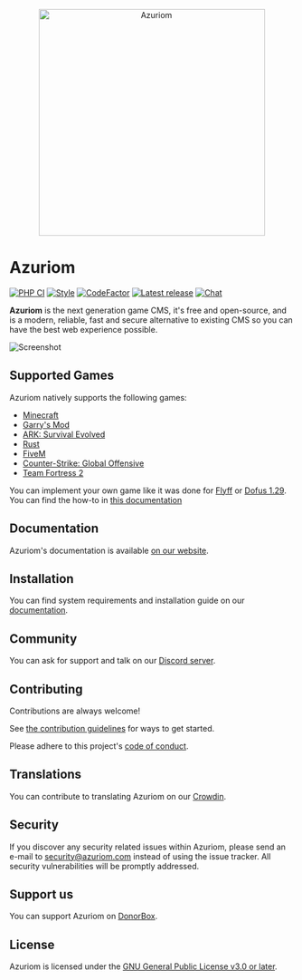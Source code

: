 <p align="center"><img src="https://azuriom.com/assets/svg/logo-text.svg" width="400" alt="Azuriom"></p>

# Azuriom

[![PHP CI](https://img.shields.io/github/actions/workflow/status/Azuriom/Azuriom/tests.yml?branch=master&style=flat-square)](https://github.com/Azuriom/Azuriom/actions/workflows/tests.yml)
[![Style](https://github.styleci.io/repos/237486333/shield)](https://github.styleci.io/repos/237486333)
[![CodeFactor](https://www.codefactor.io/repository/github/azuriom/azuriom/badge?style=flat-square)](https://www.codefactor.io/repository/github/azuriom/azuriom)
[![Latest release](https://img.shields.io/github/v/release/Azuriom/Azuriom?style=flat-square)](http://github.com/Azuriom/Azuriom/releases)
[![Chat](https://img.shields.io/discord/625774284823986183?color=5865f2&label=Discord&logo=discord&logoColor=fff&style=flat-square)](https://azuriom.com/discord)

**Azuriom** is the next generation game CMS, it's free and open-source, and is a modern, reliable, fast and secure alternative to existing CMS so you can have the best web experience possible.

![Screenshot](https://azuriom.com/assets/img/home.png)

## Supported Games

Azuriom natively supports the following games:
* [Minecraft](https://www.minecraft.net/)
* [Garry's Mod](https://gmod.facepunch.com/)
* [ARK: Survival Evolved](https://playark.com/ark-survival-evolved/)
* [Rust](https://rust.facepunch.com/)
* [FiveM](https://fivem.net/)
* [Counter-Strike: Global Offensive](https://blog.counter-strike.net/)
* [Team Fortress 2](https://www.teamfortress.com/)

You can implement your own game like it was done for [Flyff](https://github.com/AzuriomCommunity/Game-Flyff) or [Dofus 1.29](https://github.com/Javdu10/Game-Dofus129). You can find the how-to in [this documentation](https://azuriom.com/en/docs/games)

## Documentation

Azuriom's documentation is available [on our website](https://azuriom.com/docs).

## Installation

You can find system requirements and installation guide on our [documentation](https://azuriom.com/docs/installation).

## Community

You can ask for support and talk on our [Discord server](https://azuriom.com/discord).

## Contributing

Contributions are always welcome!

See [the contribution guidelines](CONTRIBUTING.md) for ways to get started.

Please adhere to this project's [code of conduct](CODE_OF_CONDUCT.md).

## Translations

You can contribute to translating Azuriom on our [Crowdin](https://translate.azuriom.com/).

## Security

If you discover any security related issues within Azuriom, please send an e-mail to [security@azuriom.com](mailto:security@azuriom.com) instead of using the issue tracker. All security vulnerabilities will be promptly addressed.

## Support us

You can support Azuriom on [DonorBox](https://donorbox.org/Azuriom).

## License

Azuriom is licensed under the [GNU General Public License v3.0 or later](LICENSE).
